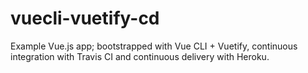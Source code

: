 # vuecli-vuetify-cd
Example Vue.js app; bootstrapped with Vue CLI + Vuetify, continuous integration with Travis CI and continuous delivery with Heroku.

